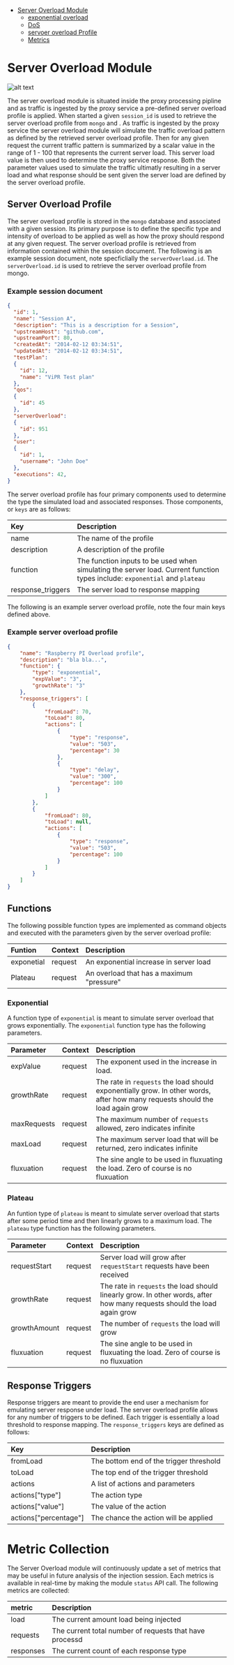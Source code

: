 - [Server Overload Module](#server-overload-module)
  - [exponential overload](#exponential-overload)
  - [DoS](#DoS)
  - [servoer overload Profile](#server-overload-profile)
  - [Metrics](#metric-collection)

# Server Overload Module

  ![alt text](../figures/HB_Server_Overload_Module.png "Altering QoS")

The server overload module is situated inside the proxy processing pipline and as traffic is ingested by the proxy service a pre-defined server overload profile is applied.
When started a given `session_id` is used to retrieve the server overload profile from `mongo` and .
As traffic is ingested by the proxy service the server overload module will simulate the traffic overload pattern as defined by the retrieved server overload profile.
Then for any given request the current traffic pattern is summarized by a scalar value in the range of 1 - 100 that represents the current server load.
This server load value is then used to determine the proxy service response.
Both the parameter values used to simulate the traffic ultimatly resulting in a server load and what response should be sent given the server load are defined by the server overload profile.

## Server Overload Profile

 The server overload profile is stored in the `mongo` database and associated with a given session. Its primary purpose is to define the specific type and intensity of overload to be applied as well as how the proxy should respond at any given request.
The server overload profile is retrieved from information contained within the session document. The following is an example session document, note specficlially the `serverOverload.id`.
The `serverOverload.id` is used to retrieve the server overload profile from mongo.

### Example session document
```json
{
  "id": 1,
  "name": "Session A",
  "description": "This is a description for a Session",
  "upstreamHost": "github.com",
  "upstreamPort": 80,
  "createdAt": "2014-02-12 03:34:51",
  "updatedAt": "2014-02-12 03:34:51",
  "testPlan":
  {
    "id": 12,
    "name": "ViPR Test plan"
  },
  "qos":
  {
    "id": 45
  },
  "serverOverload":
  {
    "id": 951
  },
  "user":
  {
    "id": 1,
    "username": "John Doe"
  },
  "executions": 42,
}
```

The server overload profile has four primary components used to determine the type the simulated load and associated responses. Those components, or `keys` are as follows:

| Key                    | Description                                             |
|:-----------------------|:--------------------------------------------------------|
| name                   | The name of the profile                  |
| description            | A description of the profile               |
| function               | The function inputs to be used when simulating the server load. Current function types include: `exponential` and `plateau`|
| response_triggers      | The server load to response mapping|


The following is an example server overload profile, note the four main keys defined above.

### Example server overload profile

```json
{
    "name": "Raspberry PI Overload profile",
    "description": "bla bla...",
    "function": {
        "type": "exponential",
        "expValue": "3",
        "growthRate": "3"
    },
    "response_triggers": [
        {
            "fromLoad": 70,
            "toLoad": 80,
            "actions": [
                {
                    "type": "response",
                    "value": "503",
                    "percentage": 30
                },
                {
                    "type": "delay",
                    "value": "300",
                    "percentage": 100
                }
            ]
        },
        {
            "fromLoad": 80,
            "toLoad": null,
            "actions": [
                {
                    "type": "response",
                    "value": "503",
                    "percentage": 100
                }
            ]
        }
    ]
}
```
## Functions
The following possible function types are implemented as command objects and executed with the parameters given by the server overload profile:

| Funtion    | Context | Description                                             |
|:-----------|:--------|:--------------------------------------------------------|
| exponetial | request | An exponential increase in server load                  |
| Plateau    | request | An overload that has a maximum "pressure"               |

### Exponential

A function type of `exponential` is meant to simulate server overload that grows exponentially. The `exponential` function type has the following parameters.

| Parameter        | Context | Description                                  |
|:-----------------|:--------|:---------------------------------------------|
| expValue         | request | The exponent used in the increase in load.   |
| growthRate       | request | The rate in `requests` the load should exponentially grow. In other words, after how many requests should the load again grow|
| maxRequests      | request | The maximum number of `requests` allowed, zero indicates infinite |
| maxLoad          | request | The maximum server load that will be returned, zero indicates infinite |
| fluxuation       | request | The sine angle to be used in fluxuating the load. Zero of course is no fluxuation |

### Plateau

An funtion type of `plateau` is meant to simulate server overload that starts after some period time and then linearly grows to a maximum load. The `plateau` type function has the following parameters.

| Parameter        | Context | Description                                  |
|:-----------------|:--------|:---------------------------------------------|
| requestStart     | request | Server load will grow after `requestStart` requests have been received |
| growthRate       | request | The rate in `requests` the load should linearly grow. In other words, after how many requests should the load again grow|
| growthAmount     | request | The number of `requests` the load will grow |
| fluxuation       | request | The sine angle to be used in fluxuating the load. Zero of course is no fluxuation |

## Response Triggers
Response triggers are meant to provide the end user a mechanism for emulating server response under load. The server overload profile allows for any number of triggers to be defined. Each trigger is essentially a load threshold to response mapping. The `response_triggers` keys are defined as follows:

| Key                    | Description                                             |
|:-----------------------|:--------------------------------------------------------|
| fromLoad               | The bottom end of the trigger threshold                 |
| toLoad                 | The top end of the trigger threshold                    |
| actions                | A list of actions and parameters |
| actions["type"]        | The action type |
| actions["value"]       | The value of the action |
| actions["percentage"]  | The chance the action will be applied |

# Metric Collection

The Server Overload module will continuously update a set of metrics that may be useful in future analysis of the injection session. Each metrics is available in real-time by making the module `status` API call. The following metrics are collected:

| metric      | Description                                             |
|:------------|:--------------------------------------------------------|
| load      | The current amount load being injected              |
| requests  | The current total number of requests that have processd |
| responses | The current count of each response type  |
